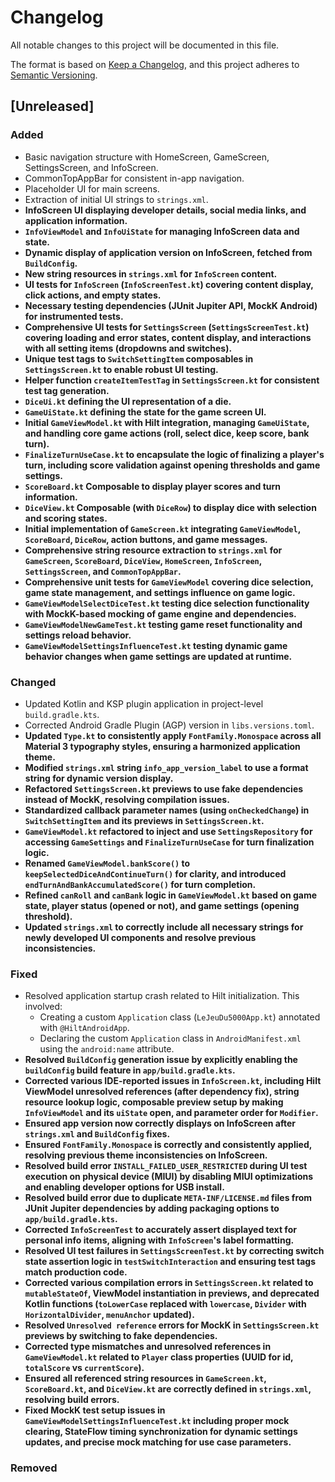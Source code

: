 # Changelog

All notable changes to this project will be documented in this file.

The format is based on [Keep a Changelog](https://keepachangelog.com/en/1.0.0/),
and this project adheres to [Semantic Versioning](https://semver.org/spec/v2.0.0.html).

## [Unreleased]

### Added
- Basic navigation structure with HomeScreen, GameScreen, SettingsScreen, and InfoScreen.
- CommonTopAppBar for consistent in-app navigation.
- Placeholder UI for main screens.
- Extraction of initial UI strings to `strings.xml`.
- **InfoScreen UI displaying developer details, social media links, and application information.**
- **`InfoViewModel` and `InfoUiState` for managing InfoScreen data and state.**
- **Dynamic display of application version on InfoScreen, fetched from `BuildConfig`.**
- **New string resources in `strings.xml` for `InfoScreen` content.**
- **UI tests for `InfoScreen` (`InfoScreenTest.kt`) covering content display, click actions, and empty states.**
- **Necessary testing dependencies (JUnit Jupiter API, MockK Android) for instrumented tests.**
- **Comprehensive UI tests for `SettingsScreen` (`SettingsScreenTest.kt`) covering loading and error states, content display, and interactions with all setting items (dropdowns and switches).**
- **Unique test tags to `SwitchSettingItem` composables in `SettingsScreen.kt` to enable robust UI testing.**
- **Helper function `createItemTestTag` in `SettingsScreen.kt` for consistent test tag generation.**
- **`DiceUi.kt` defining the UI representation of a die.**
- **`GameUiState.kt` defining the state for the game screen UI.**
- **Initial `GameViewModel.kt` with Hilt integration, managing `GameUiState`, and handling core game actions (roll, select dice, keep score, bank turn).**
- **`FinalizeTurnUseCase.kt` to encapsulate the logic of finalizing a player's turn, including score validation against opening thresholds and game settings.**
- **`ScoreBoard.kt` Composable to display player scores and turn information.**
- **`DiceView.kt` Composable (with `DiceRow`) to display dice with selection and scoring states.**
- **Initial implementation of `GameScreen.kt` integrating `GameViewModel`, `ScoreBoard`, `DiceRow`, action buttons, and game messages.**
- **Comprehensive string resource extraction to `strings.xml` for `GameScreen`, `ScoreBoard`, `DiceView`, `HomeScreen`, `InfoScreen`, `SettingsScreen`, and `CommonTopAppBar`.**
- **Comprehensive unit tests for `GameViewModel` covering dice selection, game state management, and settings influence on game logic.**
- **`GameViewModelSelectDiceTest.kt` testing dice selection functionality with MockK-based mocking of game engine and dependencies.**
- **`GameViewModelNewGameTest.kt` testing game reset functionality and settings reload behavior.**
- **`GameViewModelSettingsInfluenceTest.kt` testing dynamic game behavior changes when game settings are updated at runtime.**

### Changed
- Updated Kotlin and KSP plugin application in project-level `build.gradle.kts`.
- Corrected Android Gradle Plugin (AGP) version in `libs.versions.toml`.
- **Updated `Type.kt` to consistently apply `FontFamily.Monospace` across all Material 3 typography styles, ensuring a harmonized application theme.**
- **Modified `strings.xml` string `info_app_version_label` to use a format string for dynamic version display.**
- **Refactored `SettingsScreen.kt` previews to use fake dependencies instead of MockK, resolving compilation issues.**
- **Standardized callback parameter names (using `onCheckedChange`) in `SwitchSettingItem` and its previews in `SettingsScreen.kt`.**
- **`GameViewModel.kt` refactored to inject and use `SettingsRepository` for accessing `GameSettings` and `FinalizeTurnUseCase` for turn finalization logic.**
- **Renamed `GameViewModel.bankScore()` to `keepSelectedDiceAndContinueTurn()` for clarity, and introduced `endTurnAndBankAccumulatedScore()` for turn completion.**
- **Refined `canRoll` and `canBank` logic in `GameViewModel.kt` based on game state, player status (opened or not), and game settings (opening threshold).**
- **Updated `strings.xml` to correctly include all necessary strings for newly developed UI components and resolve previous inconsistencies.**

### Fixed
- Resolved application startup crash related to Hilt initialization. This involved:
  - Creating a custom `Application` class (`LeJeuDu5000App.kt`) annotated with `@HiltAndroidApp`.
  - Declaring the custom `Application` class in `AndroidManifest.xml` using the `android:name` attribute.
- **Resolved `BuildConfig` generation issue by explicitly enabling the `buildConfig` build feature in `app/build.gradle.kts`.**
- **Corrected various IDE-reported issues in `InfoScreen.kt`, including Hilt ViewModel unresolved references (after dependency fix), string resource lookup logic, composable preview setup by making `InfoViewModel` and its `uiState` open, and parameter order for `Modifier`.**
- **Ensured app version now correctly displays on InfoScreen after `strings.xml` and `BuildConfig` fixes.**
- **Ensured `FontFamily.Monospace` is correctly and consistently applied, resolving previous theme inconsistencies on InfoScreen.**
- **Resolved build error `INSTALL_FAILED_USER_RESTRICTED` during UI test execution on physical device (MIUI) by disabling MIUI optimizations and enabling developer options for USB install.**
- **Resolved build error due to duplicate `META-INF/LICENSE.md` files from JUnit Jupiter dependencies by adding packaging options to `app/build.gradle.kts`.**
- **Corrected `InfoScreenTest` to accurately assert displayed text for personal info items, aligning with `InfoScreen`'s label formatting.**
- **Resolved UI test failures in `SettingsScreenTest.kt` by correcting switch state assertion logic in `testSwitchInteraction` and ensuring test tags match production code.**
- **Corrected various compilation errors in `SettingsScreen.kt` related to `mutableStateOf`, ViewModel instantiation in previews, and deprecated Kotlin functions (`toLowerCase` replaced with `lowercase`, `Divider` with `HorizontalDivider`, `menuAnchor` updated).**
- **Resolved `Unresolved reference` errors for MockK in `SettingsScreen.kt` previews by switching to fake dependencies.**
- **Corrected type mismatches and unresolved references in `GameViewModel.kt` related to `Player` class properties (UUID for id, `totalScore` vs `currentScore`).**
- **Ensured all referenced string resources in `GameScreen.kt`, `ScoreBoard.kt`, and `DiceView.kt` are correctly defined in `strings.xml`, resolving build errors.**
- **Fixed MockK test setup issues in `GameViewModelSettingsInfluenceTest.kt` including proper mock clearing, StateFlow timing synchronization for dynamic settings updates, and precise mock matching for use case parameters.**

### Removed

